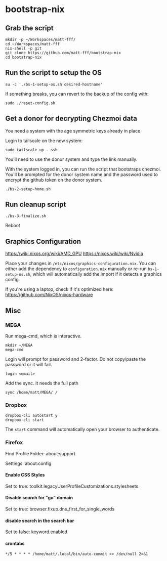 # bootstrap-nix

## Grab the script

```
mkdir -p ~/Workspaces/matt-fff/
cd ~/Workspaces/matt-fff
nix-shell -p git
git clone https://github.com/matt-fff/bootstrap-nix
cd bootstrap-nix
```

## Run the script to setup the OS

```
su -c './bs-1-setup-os.sh desired-hostname'
```

If something breaks, you can revert to the backup of the config with:

```
sudo ./reset-config.sh
```

## Get a donor for decrypting Chezmoi data

You need a system with the age symmetric keys already in place.

Login to tailscale on the new system:

```
sudo tailscale up --ssh
```

You'll need to use the donor system and type the link manually.

With the system logged in, you can run the script that bootstraps chezmoi.
You'll be prompted for the donor system name and the password used to encrypt the github token on the donor system.

```
./bs-2-setup-home.sh
```

## Run cleanup script

```
./bs-3-finalize.sh
```

Reboot

## Graphics Configuration

https://wiki.nixos.org/wiki/AMD_GPU
https://nixos.wiki/wiki/Nvidia

Place your changes in `/etc/nixos/graphics-configuration.nix`. You can either add the dependency to `configuration.nix` manually or re-run `bs-1-setup-os.sh`, which will automatically add the import if it detects a graphics config.

If you're using a laptop, check if it's optimized here:
https://github.com/NixOS/nixos-hardware

## Misc

### MEGA

Run mega-cmd, which is interactive.

```
mkdir ~/MEGA
mega-cmd
```

Login will prompt for password and 2-factor. Do not copy/paste the password or it will fail.

```
login <email>
```

Add the sync. It needs the full path

```
sync /home/matt/MEGA/ /
```

### Dropbox

```
dropbox-cli autostart y
dropbox-cli start
```

The `start` command will automatically open your browser to authenticate.

### Firefox

Find Profile Folder:
about:support

Settings:
about:config

#### Enable CSS Styles

Set to true:
toolkit.legacyUserProfileCustomizations.stylesheets

#### Disable search for "go" domain

Set to true:
browser.fixup.dns_first_for_single_words

#### disable search in the search bar

Set to false:
keyword.enabled

#### crontabs

```
*/5 * * * * /home/matt/.local/bin/auto-commit >> /dev/null 2>&1
```
